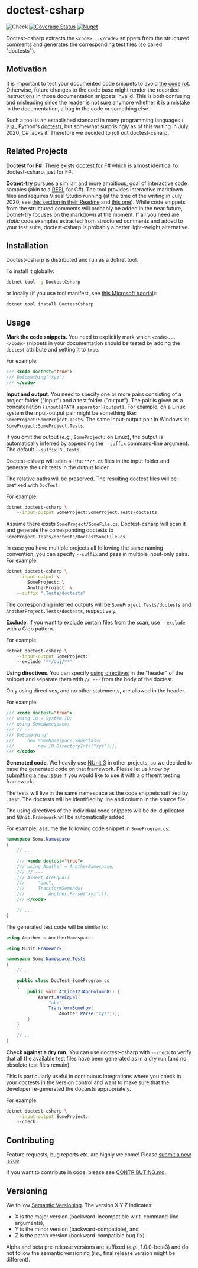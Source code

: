 # doctest-csharp
![Check](
https://github.com/mristin/doctest-csharp/workflows/Check/badge.svg
) [![Coverage Status](
https://coveralls.io/repos/github/mristin/doctest-csharp/badge.svg)](
https://coveralls.io/github/mristin/doctest-csharp
) [![Nuget](
https://img.shields.io/nuget/v/DoctestCsharp)](
https://www.nuget.org/packages/DoctestCsharp
)

Doctest-csharp extracts the `<code>...</code>` snippets from the structured 
comments and generates the corresponding test files (so called "doctests").

## Motivation

It is important to test your documented code snippets to avoid [the code rot](
https://en.wikipedia.org/wiki/Software_rot
).
Otherwise, future changes to the code base might render the recorded 
instructions in those documentation snippets invalid. This is both confusing 
and misleading since the reader is not sure anymore whether it is a mistake 
in the documentation, a bug in the code or something else.

Such a tool is an established standard in many programming languages (
*e.g.*, Python's [doctest](
https://docs.python.org/3/library/doctest.html
)), but somewhat surprisingly as of this writing in July 2020, C# lacks it.
Therefore we decided to roll out doctest-csharp.

## Related Projects

**Doctest for F#**. There exists [doctest for F#](
https://github.com/moodmosaic/doctest/
) which is almost identical to doctest-csharp, just for F#.

**[Dotnet-try](https://github.com/dotnet/try)** pursues a similar, and more 
ambitious, goal of interactive code samples (akin to a 
[REPL](
https://en.wikipedia.org/wiki/Read%E2%80%93eval%E2%80%93print_loop
) for C#). The tool provides interactive markdown files and requires Visual
Studio running (at the time of the writing in July 2020, see 
[this section in their Readme](
https://github.com/dotnet/try#online-powered-by-blazor
) and [this one](
https://github.com/dotnet/try#interactive-net-core-documentation-with-the-dotnet-try-global-tool
)). While code snippets from the structured comments will probably be added
in the near future, Dotnet-try focuses on the markdown at the moment.
If all you need are *static* code examples extracted from structured comments 
and added to your test suite, doctest-csharp is probably a better light-weight 
alternative.

## Installation

Doctest-csharp is distributed and run as a dotnet tool.

To install it globally:

```bash
dotnet tool -g DoctestCsharp
```

or locally (if you use tool manifest, see [this Microsoft tutorial](
https://docs.microsoft.com/en-us/dotnet/core/tools/local-tools-how-to-use
)):

```bash
dotnet tool install DoctestCsharp
```

## Usage

**Mark the code snippets.** You need to explicitly mark which `<code>...</code>`
snippets in your documentation should be tested by adding the `doctest` 
attribute and setting it to `true`.

For example:

```cs
/// <code doctest="true">
/// DoSomething("xyz")
/// </code>
``` 

**Input and output**. You need to specify one or more pairs consisting of 
a project folder ("input") and a test folder ("output"). The pair is given 
as a concatenation `{input}{PATH separator}{output}`. For example, on a Linux 
system the input-output pair might be something like: 
`SomeProject:SomeProject.Tests`. The same input-output pair in Windows is:
`SomeProject;SomeProject.Tests`.

If you omit the output (*e.g.*, `SomeProject:` on Linux), the output is 
automatically inferred by appending the `--suffix` command-line argument.
The default `--suffix` is `.Tests`.

Doctest-csharp will scan all the `**/*.cs` files in the input folder and 
generate the unit tests in the output folder.

The relative paths will be preserved. The resulting doctest files will be 
prefixed with `DocTest`.

For example:

```bash
dotnet doctest-csharp \
    --input-output SomeProject:SomeProject.Tests/doctests
```

Assume there exists `SomeProject/SomeFile.cs`. Doctest-csharp will scan it
and generate the corresponding doctests to 
`SomeProject.Tests/doctests/DocTestSomeFile.cs`. 

In case you have multiple projects all following the same naming convention,
you can specify `--suffix` and pass in multiple input-only pairs. For example:

```bash
dotnet doctest-csharp \
    --input-output \
        SomeProject: \
        AnotherProject: \
    --suffix ".Tests/doctests"
```

The corresponding inferred outputs will be `SomeProject.Tests/doctests` and
`AnotherProject.Tests/doctests`, respectively.

**Exclude**. If you want to exclude certain files from the scan, use `--exclude`
with a Glob pattern.

For example:

```bash
dotnet doctest-csharp \
    --input-output SomeProject:
    --exclude '**/obj/**'
```

**Using directives**. You can specify [using directives](
https://docs.microsoft.com/en-us/dotnet/csharp/language-reference/keywords/using-directive
) in the "header" of the snippet and separate them with `// ---` from the body
of the doctest. 

Only using directives, and no other statements, are allowed in the header.

For example:

```cs
/// <code doctest="true">
/// using IO = System.IO;
/// using SomeNamespace;
/// // ---
/// DoSomething(
///     new SomeNamespace.SomeClass(
///         new IO.DirectoryInfo("xyz")));
/// </code>
``` 

**Generated code**. We heavily use [NUnit 3](https://nunit.org/) in other
projects, so we decided to base the generated code on that framework.
Please let us know by [submitting a new issue](
https://github.com/mristin/doctest-csharp/issues/new
) if you would like to use it with a different testing framework.

The tests will live in the same namespace as the code snippets suffixed by
`.Test`. The doctests will be identified by line and column in the source
file.

The using directives of the individual code snippets will be de-duplicated
and `NUnit.Framework` will be automatically added.

For example, assume the following code snippet in `SomeProgram.cs`:

```cs
namespace Some.Namespace
{
    // ...

    /// <code doctest="true">
    /// using Another = AnotherNamespace;
    /// // ---
    /// Assert.AreEqual(
    ///     "abc", 
    ///     TransformSomehow(
    ///         Another.Parse("xyz")));
    /// </code>

    // ...
}
``` 

The generated test code will be similar to:

```cs
using Another = AnotherNamespace;

using NUnit.Framework;

namespace Some.Namespace.Tests
{
    // ...

    public class DocTest_SomeProgram_cs
    {
        public void AtLine123AndColumn8() {
            Assert.AreEqual(
                "abc", 
                TransformSomehow(
                    Another.Parse("xyz")));
        }
    }

    // ...
}
```

**Check against a dry run.** You can use doctest-csharp with `--check`
to verify that all the available test files have been generated as in a dry run
(and no obsolete test files remain). 

This is particularly useful in continuous integrations where you check in your 
doctests in the version control and want to make sure that the developer 
re-generated the doctests appropriately.

For example:

```bash
dotnet doctest-csharp \
    --input-output SomeProject:
    --check
```

## Contributing

Feature requests, bug reports *etc.* are highly welcome! Please [submit
a new issue](
https://github.com/mristin/doctest-csharp/issues/new
).

If you want to contribute in code, please see
[CONTRIBUTING.md](CONTRIBUTING.md).

## Versioning

We follow [Semantic Versioning](
http://semver.org/spec/v1.0.0.html
).
The version X.Y.Z indicates:

* X is the major version (backward-incompatible w.r.t. command-line arguments),
* Y is the minor version (backward-compatible), and
* Z is the patch version (backward-compatible bug fix).

Alpha and beta pre-release versions are suffixed (*e.g.*, 1.0.0-beta3) and 
do not follow the semantic versioning (*i.e.*, final release version might be
different).
